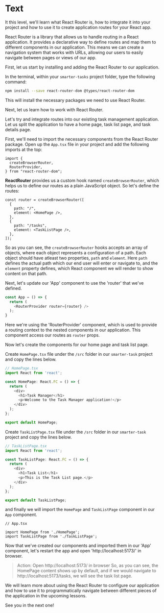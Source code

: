 # Text

It this level, we'll learn what React Router is, how to integrate it into your project and how to use it to create application routes for your React app.

React Router is a library that allows us to handle routing in a React application. It provides a declarative way to define routes and map them to different components in our application. This means we can create a navigation system that works with URLs, allowing our users to easily navigate between pages or views of our app.

First, let us start by installing and adding the React Router to our application.

In the terminal, within your `smarter-tasks` project folder, type the following command:

```bash
npm install --save react-router-dom @types/react-router-dom
```

This will install the necessary packages we need to use React Router.

Next, let us learn how to work with React Router.

Let's try and integrate routes into our existing task management application. Let us split the application to have a home page, task list page, and task details page. 

First, we'll need to import the necessary components from the React Router package. Open up the `App.tsx` file in your project and add the following imports at the top:

```tsx
import {
  createBrowserRouter,
  RouterProvider,
} from "react-router-dom";
```

**ReactRouter** provides us a custom hook named `createBrowserRouter`, which helps us to define our routes as a plain JavaScript object. So let's define the routes:
```tsx
const router = createBrowserRouter([
  {
    path: "/",
    element: <HomePage />,
  },
  {
    path: "/tasks",
    element: <TaskListPage />,
  },
]);
```
So as you can see, the `createBrowserRouter` hooks accepts an array of objects, where each object represents a configuration of a path. Each object should have atleast two properties, `path` and `element`. Here `path` defines the actual path which our end user will enter or navigate to, and the `element` property defines, which React component we will render to show content on that path.

Next, let's update our 'App' component to use the 'router' that we've defined.

```js
const App = () => {
  return (
    <RouterProvider router={router} />
  );
}
```

Here we're using the 'RouterProvider' component, which is used to provide a routing context to the nested components in our application. This component access our routes as `router` props.

Now let's create the components for our home page and task list page.

Create `HomePage.tsx` file under the `/src` folder in our `smarter-task` project and copy the lines below.
```js
// HomePage.tsx
import React from 'react';

const HomePage: React.FC = () => {
  return (
    <div>
      <h1>Task Manager</h1>
      <p>Welcome to the Task Manager application!</p>
    </div>
  );
};

export default HomePage;
```

Create `TaskListPage.tsx` file under the `/src` folder in our `smarter-task` project and copy the lines below.

```js
// TaskListPage.tsx
import React from 'react';

const TaskListPage: React.FC = () => {
  return (
    <div>
      <h1>Task List</h1>
      <p>This is the Task List page.</p>
    </div>
  );
};

export default TaskListPage;
```

and finally we will import the `HomePage` and `TaskListPage` component in our `App` component.
```tsx
// App.tsx

import HomePage from './HomePage';
import TaskListPage from './TaskListPage';

```

Now that we've created our components and imported them in our 'App' component, let's restart the app and open 'http://localhost:5173/' in browser.

> Action: Open http://localhost:5173/ in browser
So, as you can see, the HomePage content shows up by default, and if we would navigate to http://localhost:5173/tasks, we will see the task list page.

We will learn more about using the React Router to configure our application and how to use it to programmatically navigate between different pieces of the application in the upcoming lessons.

See you in the next one!


